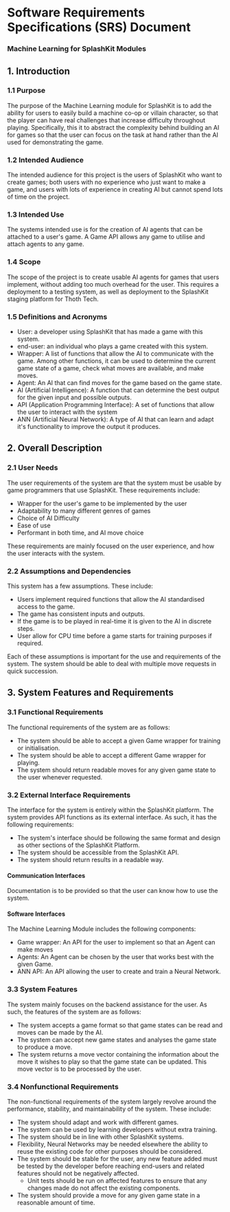 # Software Requirements Specifications (SRS) Document

### Machine Learning for SplashKit Modules

## 1. Introduction

### 1.1 Purpose

The purpose of the Machine Learning module for SplashKit is to add the ability for users to easily
build a machine co-op or villain character, so that the player can have real challenges that
increase difficulty throughout playing. Specifically, this it to abstract the complexity behind
building an AI for games so that the user can focus on the task at hand rather than the AI used for
demonstrating the game.

### 1.2 Intended Audience

The intended audience for this project is the users of SplashKit who want to create games; both
users with no experience who just want to make a game, and users with lots of experience in creating
AI but cannot spend lots of time on the project.

### 1.3 Intended Use

The systems intended use is for the creation of AI agents that can be attached to a user's game. A
Game API allows any game to utilise and attach agents to any game.

### 1.4 Scope

The scope of the project is to create usable AI agents for games that users implement, without
adding too much overhead for the user. This requires a deployment to a testing system, as well as
deployment to the SplashKit staging platform for Thoth Tech.

### 1.5 Definitions and Acronyms

- User: a developer using SplashKit that has made a game with this system.
- end-user: an individual who plays a game created with this system.
- Wrapper: A list of functions that allow the AI to communicate with the game. Among other
  functions, it can be used to determine the current game state of a game, check what moves are
  available, and make moves.
- Agent: An AI that can find moves for the game based on the game state.
- AI (Artificial Intelligence): A function that can determine the best output for the given input
  and possible outputs.
- API (Application Programming Interface): A set of functions that allow the user to interact with
  the system
- ANN (Artificial Neural Network): A type of AI that can learn and adapt it's functionality to
  improve the output it produces.

## 2. Overall Description

### 2.1 User Needs

The user requirements of the system are that the system must be usable by game programmers that use
SplashKit. These requirements include:

- Wrapper for the user's game to be implemented by the user
- Adaptability to many different genres of games
- Choice of AI Difficulty
- Ease of use
- Performant in both time, and AI move choice

These requirements are mainly focused on the user experience, and how the user interacts with the
system.

### 2.2 Assumptions and Dependencies

This system has a few assumptions. These include:

- Users implement required functions that allow the AI standardised access to the game.
- The game has consistent inputs and outputs.
- If the game is to be played in real-time it is given to the AI in discrete steps.
- User allow for CPU time before a game starts for training purposes if required.

Each of these assumptions is important for the use and requirements of the system. The system should
be able to deal with multiple move requests in quick succession.

## 3. System Features and Requirements

### 3.1 Functional Requirements

The functional requirements of the system are as follows:

- The system should be able to accept a given Game wrapper for training or initialisation.
- The system should be able to accept a different Game wrapper for playing.
- The system should return readable moves for any given game state to the user whenever requested.

### 3.2 External Interface Requirements

The interface for the system is entirely within the SplashKit platform. The system provides API
functions as its external interface. As such, it has the following requirements:

- The system's interface should be following the same format and design as other sections of the
  SplashKit Platform.
- The system should be accessible from the SplashKit API.
- The system should return results in a readable way.

#### **Communication Interfaces**

Documentation is to be provided so that the user can know how to use the system.

#### **Software Interfaces**

The Machine Learning Module includes the following components:

- Game wrapper: An API for the user to implement so that an Agent can make moves
- Agents: An Agent can be chosen by the user that works best with the given Game.
- ANN API: An API allowing the user to create and train a Neural Network.

### 3.3 System Features

The system mainly focuses on the backend assistance for the user. As such, the features of the
system are as follows:

- The system accepts a game format so that game states can be read and moves can be made by the AI.
- The system can accept new game states and analyses the game state to produce a move.
- The system returns a move vector containing the information about the move it wishes to play so
  that the game state can be updated. This move vector is to be processed by the user.

### 3.4 Nonfunctional Requirements

The non-functional requirements of the system largely revolve around the performance, stability, and
maintainability of the system. These include:

- The system should adapt and work with different games.
- The system can be used by learning developers without extra training.
- The system should be in line with other SplashKit systems.
- Flexibility, Neural Networks may be needed elsewhere the ability to reuse the existing code for
  other purposes should be considered.
- The system should be stable for the user, any new feature added must be tested by the developer
  before reaching end-users and related features should not be negatively affected.
  - Unit tests should be run on affected features to ensure that any changes made do not affect the
    existing components.
- The system should provide a move for any given game state in a reasonable amount of time.
